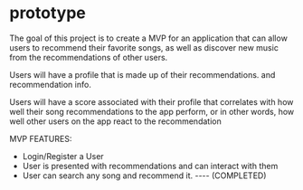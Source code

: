 # prototype


The goal of this project is to create a MVP for an application that can allow users to recommend their favorite songs, as well as discover new music from the recommendations of other users. 


Users will have a profile that is made up of their recommendations. and recommendation info. 


Users will have a score associated with their profile that correlates with how well their song recommendations to the app perform, or in other words, how well other users on the app react to the recommendation


MVP FEATURES:

- Login/Register a User
- User is presented with recommendations and can interact with them
- User can search any song and recommend it. ---- (COMPLETED)
